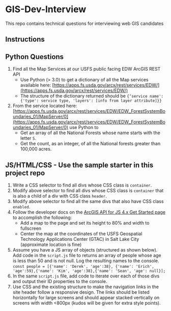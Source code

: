 # GIS-Dev-Interview
This repo contains technical questions for interviewing web GIS candidates

## Instructions

## Python Questions
1.	Find all the Map Services at our USFS public facing EDW ArcGIS REST API
    - Use Python (> 3.0) to get a dictionary of all the Map services available here: [https://apps.fs.usda.gov/arcx/rest/services/EDW/](https://apps.fs.usda.gov/arcx/rest/services/EDW/)
    - The structure of the dictionary returned should be `{‘service name': {'type': service type, 'layers': [info from layer attribute]}}`
2.	From the service located here: [https://apps.fs.usda.gov/arcx/rest/services/EDW/EDW_ForestSystemBoundaries_01/MapServer/0](https://apps.fs.usda.gov/arcx/rest/services/EDW/EDW_ForestSystemBoundaries_01/MapServer/0) use Python to
    - Get an array of all the National Forests whose name starts with the letter `S`.
    - Get the count, as an integer, of all the National forests greater than 100,000 acres.
    
## JS/HTML/CSS - Use the sample starter in this project repo
1.  Write a CSS selector to find all divs whose CSS class is `container`.
2.	Modify above selector to find all divs whose CSS class is `container` that is also a child of a div with CSS class `header`.
3.	Modify above selector to find all the same divs that also have CSS class `enabled`.
4.  Follow the developer docs on the [ArcGIS API for JS 4.x Get Started page](https://developers.arcgis.com/javascript/latest/get-started/) to accomplish the following:
    - Add a map to the page and set its height to 80% and width to fullscreen 
    - Center the map at the coordinates of the USFS Geospatial Technology Applications Center (GTAC) in Salt Lake City (approximate location is fine)
5.  Assume you have a JS array of objects (structured as shown below). Add code in the `script.js` file to returns an array of people whose age is less than 50 and is not null. Log the resulting names to the console.
`const people = [{'name': 'Derek', 'age':38}, {'name': 'Erich', 'age':59},{'name': 'Kim', 'age':38},{'name': 'Sean', 'age': null}];`
5.	In the same `script.js` file, add code to iterate over each of those divs and output their ID properties to the console.
6.  Use CSS and the existing structure to make the navigation links in the site header follow a responsive design. The links should be listed horizontally for large screens and should appear stacked vertically on screens with width <800px (kudos will be given for extra style points).


